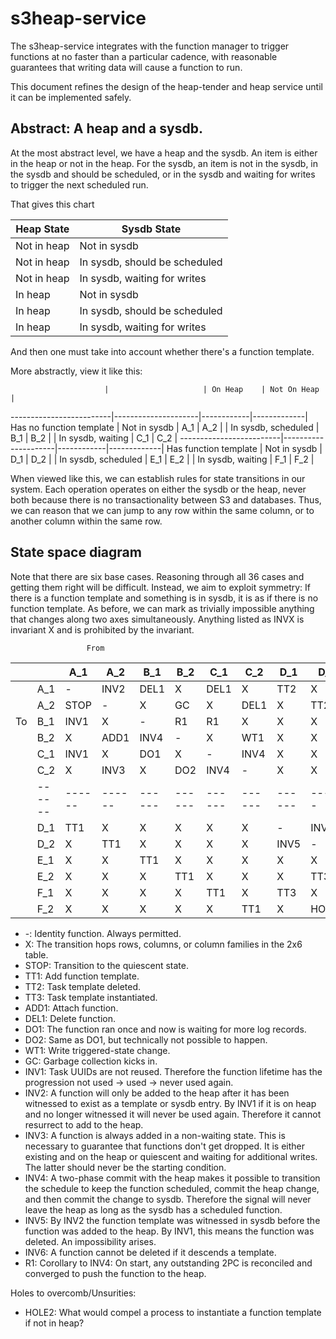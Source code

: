 # s3heap-service

The s3heap-service integrates with the function manager to trigger functions at no faster than a
particular cadence, with reasonable guarantees that writing data will cause a function to run.

This document refines the design of the heap-tender and heap service until it can be implemented
safely.

## Abstract:  A heap and a sysdb.

At the most abstract level, we have a heap and the sysdb.  An item is either in the heap or not in
the heap.  For the sysdb, an item is not in the sysdb, in the sysdb and should be scheduled, or in
the sysdb and waiting for writes to trigger the next scheduled run.

That gives this chart

| Heap State | Sysdb State |
|------------|-------------|
| Not in heap | Not in sysdb |
| Not in heap | In sysdb, should be scheduled |
| Not in heap | In sysdb, waiting for writes |
| In heap | Not in sysdb |
| In heap | In sysdb, should be scheduled |
| In heap | In sysdb, waiting for writes |

And then one must take into account whether there's a function template.

More abstractly, view it like this:

                         |                     | On Heap    | Not On Heap |
-------------------------|---------------------|------------|-------------|
Has no function template | Not in sysdb        | A_1        | A_2         |
                         | In sysdb, scheduled | B_1        | B_2         |
                         | In sysdb, waiting   | C_1        | C_2         |
-------------------------|---------------------|------------|-------------|
Has function template    | Not in sysdb        | D_1        | D_2         |
                         | In sysdb, scheduled | E_1        | E_2         |
                         | In sysdb, waiting   | F_1        | F_2         |

When viewed like this, we can establish rules for state transitions in our system.  Each operation
operates on either the sysdb or the heap, never both because there is no transactionality between S3
and databases.  Thus, we can reason that we can jump to any row within the same column, or to
another column within the same row.

## State space diagram

Note that there are six base cases.  Reasoning through all 36 cases and getting them right will be
difficult.  Instead, we aim to exploit symmetry:  If there is a function template and something is
in sysdb, it is as if there is no function template.  As before, we can mark as trivially impossible
anything that changes along two axes simultaneously.  Anything listed as INVX is invariant X and is
prohibited by the invariant.

                     From
|     |      | A_1  | A_2  | B_1  | B_2  | C_1  | C_2  | D_1  | D_2  | E_1  | E_2  | F_1  | F_2  |
|-----|------|------|------|------|------|------|------|------|------|------|------|------|------|
|     | A_1  | -    | INV2 | DEL1 | X    | DEL1 | X    | TT2  | X    | X    | X    | X    | X    |
|     | A_2  | STOP | -    | X    | GC   | X    | DEL1 | X    | TT2  | X    | X    | X    | X    |
| To  | B_1  | INV1 | X    | -    | R1   | R1   | X    | X    | X    | T2   | X    | X    | X    |
|     | B_2  | X    | ADD1 | INV4 | -    | X    | WT1  | X    | X    | X    | T2   | X    | X    |
|     | C_1  | INV1 | X    | DO1  | X    | -    | INV4 | X    | X    | X    | X    | T2   | X    |
|     | C_2  | X    | INV3 | X    | DO2  | INV4 | -    | X    | X    | X    | X    | X    | T2   |
|     |------|------|------|------|------|------|------|------|------|------|------|------|------|
|     | D_1  | TT1  | X    | X    | X    | X    | X    | -    | INV2 | INV6 | X    | INV6 | X    |
|     | D_2  | X    | TT1  | X    | X    | X    | X    | INV5 | -    | X    | INV6 | X    | INV6 |
|     | E_1  | X    | X    | TT1  | X    | X    | X    | X    | X    | -    | R1   | WT1  | X    |
|     | E_2  | X    | X    | X    | TT1  | X    | X    | X    | TT3  | INV4 | -    | X    | WT1  |
|     | F_1  | X    | X    | X    | X    | TT1  | X    | TT3  | X    | DO1  | X    | -    | X    |
|     | F_2  | X    | X    | X    | X    | X    | TT1  | X    | HOLE2| X    | DO2  | INV4 | -    |

- -:  Identity function.  Always permitted.
- X:  The transition hops rows, columns, or column families in the 2x6 table.
- STOP:  Transition to the quiescent state.
- TT1:  Add function template.
- TT2:  Task template deleted.
- TT3:  Task template instantiated.
- ADD1:  Attach function.
- DEL1:  Delete function.
- DO1:  The function ran once and now is waiting for more log records.
- DO2:  Same as DO1, but technically not possible to happen.
- WT1:  Write triggered-state change.
- GC:  Garbage collection kicks in.
- INV1:  Task UUIDs are not reused.  Therefore the function lifetime has the progression not used -> used -> never used again.
- INV2:  A function will only be added to the heap after it has been witnessed to exist as a template or sysdb entry.  By INV1 if it is on heap and no longer witnessed it will never be used again.  Therefore it cannot resurrect to add to the heap.
- INV3:  A function is always added in a non-waiting state.  This is necessary to guarantee that functions don't get dropped.  It is either existing and on the heap or quiescent and waiting for additional writes.  The latter should never be the starting condition.
- INV4:  A two-phase commit with the heap makes it possible to transition the schedule to keep the function scheduled, commit the heap change, and then commit the change to sysdb.  Therefore the signal will never leave the heap as long as the sysdb has a scheduled function.
- INV5:  By INV2 the function template was witnessed in sysdb before the function was added to the heap.  By INV1, this means the function was deleted.  An impossibility arises.
- INV6:  A function cannot be deleted if it descends a template.
- R1:  Corollary to INV4:  On start, any outstanding 2PC is reconciled and converged to push the function to the heap.

Holes to overcomb/Unsurities:
- HOLE2:  What would compel a process to instantiate a function template if not in heap?
